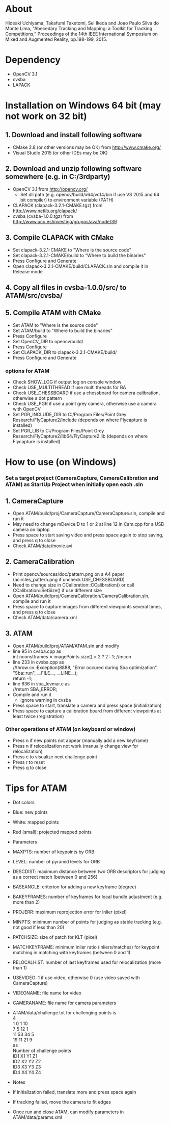 # About

Hideaki Uchiyama, Takafumi Taketomi, Sei Ikeda and Joao Paulo Silva do Monte Lima, "Abecedary Tracking and Mapping: a Toolkit for Tracking Competitions," Proceedings of the 14th IEEE International Symposium on Mixed and Augmented Reality, pp.198-199, 2015.

# Dependency
- OpenCV 3.1
- cvsba
- LAPACK

# Installation on Windows 64 bit (may not work on 32 bit)
## 1. Download and install following software

- CMake 2.8 (or other versions may be OK) from http://www.cmake.org/
- Visual Studio 2015 (or other IDEs may be OK)


## 2. Download and unzip following software somewhere (e.g. in C:/3rdparty)

- OpenCV 3.1 from http://opencv.org/
	- Set dll path (e.g. opencv/build/x64/vc14/bin if use VS 2015 and 64 bit compiler) to environment variable (PATH)
- CLAPACK (clapack-3.2.1-CMAKE.tgz) from http://www.netlib.org/clapack/
- cvsba (cvsba-1.0.0.tgz) from http://www.uco.es/investiga/grupos/ava/node/39


## 3. Compile CLAPACK with CMake

- Set clapack-3.2.1-CMAKE to "Where is the source code"
- Set clapack-3.2.1-CMAKE/build to "Where to build the binaries"
- Press Configure and Generate
- Open clapack-3.2.1-CMAKE/build/CLAPACK.sln and compile it in Release mode
		
## 4. Copy all files in cvsba-1.0.0/src/ to ATAM/src/cvsba/

## 5. Compile ATAM with CMake

- Set ATAM to "Where is the source code"	
- Set ATAM/build to "Where to build the binaries"
- Press Configure
- Set OpenCV_DIR to opencv/build/
- Press Configure
- Set CLAPACK_DIR to clapack-3.2.1-CMAKE/build/
- Press Configure and Generate

### options for ATAM
- Check SHOW_LOG if output log on console window
- Check USE_MULTITHREAD if use multi threads for BA
- Check USE_CHESSBOARD if use a chessboard for camera calibration, otherwise a dot pattern
- Check USE_PGR if use a point grey camera, otherwise use a camera with OpenCV
 - Set PGR\_INCLUDE\_DIR to C:/Program Files/Point Grey Research/FlyCapture2/include (depends on where Flycapture is installed)
 - Set PGR\_LIB to C:/Program Files/Point Grey Research/FlyCapture2/lib64/FlyCapture2.lib (depends on where Flycapture is installed)


# How to use (on Windows)
### Set a target project (CameraCapture, CameraCalibration and ATAM) as StartUp Project when initially open each .sln

## 1. CameraCapture
- Open ATAM/build/proj/CameraCapture/CameraCapture.sln, compile and run it
 - May need to change mDeviceID to 1 or 2 at line 12 in Cam.cpp for a USB camera on laptop
- Press space to start saving video and press space again to stop saving, and press q to close
- Check ATAM/data/movie.avi

## 2. CameraCalibration
- Print opencv/sources/doc/pattern.png on a A4 paper (acircles_pattern.png if uncheck USE\_CHESSBOARD)
 - Need to change size in CCalibration::CCalibration() or call CCalibration::SetSize() if use different size
- Open ATAM/build/proj/CameraCalibration/CameraCalibration.sln, compile and run it
- Press space to capture images from different viewpoints several times, and press q to close
- Check ATAM/data/camera.xml

## 3. ATAM
- Open ATAM/build/proj/ATAM/ATAM.sln and modify
 - line 95 in cvsba.cpp as  
   int nconstframes = imagePoints.size() > 2 ? 2 : 1; //mcon
 - line 233 in cvsba.cpp as  
   //throw cv::Exception(8888, "Error occured during Sba optimization", "Sba::run", \_\_FILE\_\_, \_\_LINE\_\_);  
   return -1;
 - line 636 in sba\_levmar.c as  
   //return SBA_ERROR;
- Compile and run it
    - Ignore warning in cvsba
- Press space to start, translate a camera and press space (initialization)		
- Press space to capture a calibration board from different viewpoints at least twice (registration)

### Other operations of ATAM (on keyboard or window)
 - Press n if new points not appear (manually add a new keyframe)
 - Press n if relocalization not work (manually change view for relocalization)
 - Press c to visualize next challenge point
 - Press r to reset
 - Press q to close

# Tips for ATAM

- Dot colors
 - Blue: new points
 - White: mapped points
 - Red (small): projected mapped points
		
- Parameters
 - MAXPTS: number of keypoints by ORB
 - LEVEL: number of pyramid levels for ORB
 - DESCDIST: maximum distance between two ORB descriptors for judging as a correct match (between 0 and 256)
 - BASEANGLE: criterion for adding a new keyframe (degree)
 - BAKEYFRAMES: number of keyframes for local bundle adjustment (e.g. more than 2)
 - PROJERR: maximum reprojection error for inlier (pixel)
 - MINPTS: minimum number of points for judging as stable tracking (e.g. not good if less than 20)
 - PATCHSIZE: size of patch for KLT (pixel)
 - MATCHKEYFRAME: minimum inlier ratio (inliers/matches) for keypoint matching in matching with keyframes (between 0 and 1)
 - RELOCALHIST: number of last keyframes used for relocalization (more than 1)
 - USEVIDEO: 1 if use video, otherwise 0 (use video saved with CameraCapture)
 - VIDEONAME: file name for video
 - CAMERANAME: file name for camera parameters

- ATAM/data/challenge.txt for challenging points is  
4  
1	0	1	10  
7	5	12	1  
11	53	34	5  
19	11	21	9  
as  
Number of challenge points  
ID1 X1 Y1 Z1  
ID2 X2 Y2 Z2  
ID3 X3 Y3 Z3  
ID4 X4 Y4 Z4


- Notes
 - If initialization failed, translate more and press space again
 - If tracking failed, move the camera to fit edges
 - Once run and close ATAM, can modify parameters in ATAM/data/params.xml 